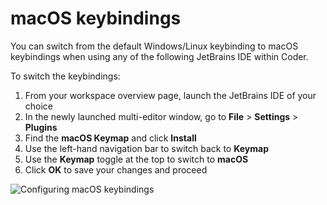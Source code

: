 # macOS keybindings

You can switch from the default Windows/Linux keybinding to macOS keybindings
when using any of the following JetBrains IDE within Coder.

To switch the keybindings:

1. From your workspace overview page, launch the JetBrains IDE of your choice
1. In the newly launched multi-editor window, go to **File** > **Settings** >
   **Plugins**
1. Find the **macOS Keymap** and click **Install**
1. Use the left-hand navigation bar to switch back to **Keymap**
1. Use the **Keymap** toggle at the top to switch to **macOS**
1. Click **OK** to save your changes and proceed

![Configuring macOS keybindings](../../assets/guides/customization/macos-keybinding.png)

